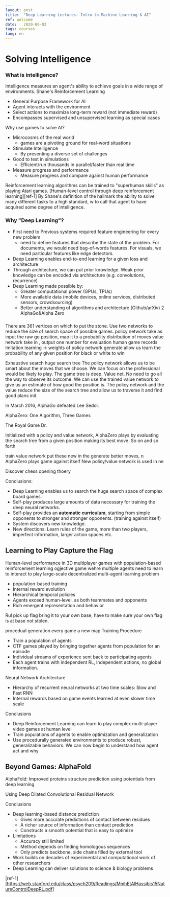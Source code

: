 ```yaml
---
layout: post
title:  "Deep Learning Lectures: Intro to Machine Learning & AI"
ref: welcome
date:   2020-06-03
tags: courses
lang: en
---
```


# Solving Intelligence
### What is intelligence?
Intelligence measures an agent's ability to achieve goals in a wide range of environments.
Shane's 
Reinforcement Learning
- General Purpose Framework for AI
- Agent interacts with the environment
- Select actions to maximize long-term reward (not immediate reward)
- Encompasses supervised and unsupervised learning as special cases

Why use games to solve AI?
- Microcosms of the real world
    - games are a pivoting ground for real-word situations
- Stimulate Intelligence
    - By presenting a diverse set of challenges
- Good to test in simulations
    - Efficient/run thousands in parallel/faster than real time
- Measure progress and performance
    - Measure progress and compare against human performance 

Reinforcement learning algorithms can be trained to "superhuman skills" as playing Atari games.
[Human-level control through deep reinforcement learning][ref-1]
By Shane's definition of the hallmark  the ability to solve many different tasks to a high standard, w to call that agent to have acquired some degree of intelligence.

### Why "Deep Learning"?
- First need to Previous systems required feature engineering for every new problem
    - need to define features that describe the state of the problem. For documents, we would need bag-of-words features. For visuals, we need particular features like edge detectors.
- Deep Learning enables end-to-end learning for a given loss and architecture
- Through architecture, we can put prior knowledge. Weak prior knowledge can be encoded via architecture (e.g. convolutions, recurrence)
- Deep Learning made possible by:
    - Greater computational power (GPUs, TPUs)
    - More available data (mobile devices, online services, distributed sensors, crowdsourcing)
    - Better understanding of algorithms and architecture (Github/arXiv)
2 AlphaGo&Alpha Zero

###
There are 361 vertices on which to put the stone.
Use two networks to reduce the size of search space of possible games.
policy network take as input the raw go position, map it to a probability distribution of moves
value network take in , output one number for evaluation
human game records
Imitation learning -> weights of policy network
generate allow us
learn the probability of any given position for black or white to win

Exhaustive search huge search tree
The policy network allows us to be smart about the moves that we choose. We can focus on the professional would be likely to play.
The game tree is deep.
Value net. No need to go all the way to observe its outcome. We can use the trained value network to give us an estimate of how good the position is.
The policy network and the value reduce the size of the search tree and allow us to traverse it and find good plans init.

In March 2016, AlphaGo defeated Lee Sedol.

AlphaZero: One Algorithm, Three Games

The Royal Game
Dr.

Initialized with a policy and value network, AlphaZero plays by evaluating the search tree from a given position making its best move. So on and so forth

train value network
put these new in the 
generate better moves, n
AlphaZero plays game against itself
New policy/value network is used in ne

Discover chess opening thoery 

Conclusions:
- Deep Learning enables us to search the huge search space of complex board games.
- Self-play produces large amounts of data necessary for training the deep neural networks.
- Self-play provides an **automatic curriculum**, starting from simple opponents to stronger and stronger opponents. (training against itself)
- System discovers new knowledge.
- New directions: Learn rules of the game, more than two players, imperfect information, larger action spaces etc.

## Learning to Play Capture the Flag
Human-level performance in 3D multiplayer games with population-based reinforcement learning
ogjective game wehre multiple agents need to learn to interact to play
large-scale decentralized multi-agent learning problem

- population-based training 
- Internal reward evolution
- Hierarchical temporal policies
- Agents exceed human-level, as both teammates and opponents
- Rich emergent representation and behavior

Rul pick up flag bring it to your own base, have to make sure your own flag is at base not stolen.

procedual generation
every game a new map
Training Procedure
- Train a population of agents
- CTF games played by bringing together agents from population for an episode
- Individual streams of experience sent back to participating agents
- Each agent trains with independent RL, independent actions, no global information.

Neural Network Architecture
- Hierarchy of recurrent neural networks at two time scales: Slow and Fast RNN
- Internal rewards based on game events learned at even slower time scale

Conclusions
- Deep Reinforcement Learning can learn to play complex multi-player video games at human level
- Train populations of agents to enable optimization and generalization
- Use procedurally generated environments to produce robust, generalizable behaviors.
We can now begin to understand how agent act and why

## Beyond Games: AlphaFold
AlphaFold: Improved proteins structure prediction using potentials from deep learning

Using Deep Dilated Convolutional Residual Network

Conclusions
- Deep learning-based distance prediction
    - Gives more accurate predictions of contact between residues
    - A richer source of information than contact prediction
    - Constructs a smooth potential that is easy to optimize
- Limitations
    - Accuracy still limited
    - Method depends on finding homologous sequences
    - Only predicts backbone, side chains filled by external tool
- Work builds on decades of experimental and computational work of other researchers
- Deep Learning can deliver solutions to science & biology problems


[ref-1][https://web.stanford.edu/class/psych209/Readings/MnihEtAlHassibis15NatureControlDeepRL.pdf]

